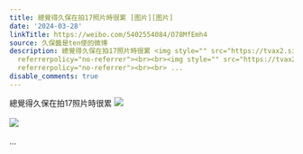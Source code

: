 ```yaml
---
title: 總覺得久保在拍17照片時很累 [图片][图片]
date: '2024-03-28'
linkTitle: https://weibo.com/5402554084/O78MfEmh4
source: 久保醬是ten使的微博
description: 總覺得久保在拍17照片時很累 <img style="" src="https://tvax2.sinaimg.cn/large/005TCz76gy1ho71x8tuy9j30ku0rsgnm.jpg"
  referrerpolicy="no-referrer"><br><br><img style="" src="https://tvax2.sinaimg.cn/large/005TCz76gy1ho71x9advvj30ku0rstar.jpg"
  referrerpolicy="no-referrer"><br><br> ...
disable_comments: true
---
```

總覺得久保在拍17照片時很累 <img style="" src="https://tvax2.sinaimg.cn/large/005TCz76gy1ho71x8tuy9j30ku0rsgnm.jpg" referrerpolicy="no-referrer"><br><br><img style="" src="https://tvax2.sinaimg.cn/large/005TCz76gy1ho71x9advvj30ku0rstar.jpg" referrerpolicy="no-referrer"><br><br> ...